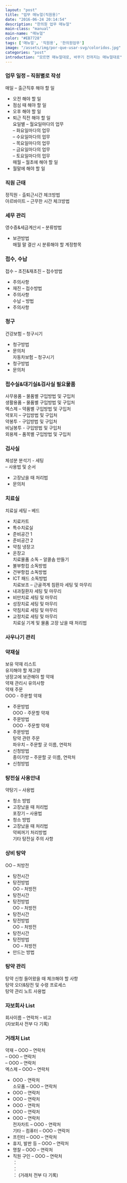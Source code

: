 ```yaml
---
layout: "post"
title: "업무 매뉴얼(직원용)"
date: "2016-06-24 20:14:54"
description: "한의원 업무 매뉴얼"
main-class: "manual"
main-name: "매뉴얼"
color: "#EB7728"
tags: ['매뉴얼', '직원용', '한의원업무']
image: "/assets/img/por-que-usar-svg/coloridos.jpg"
categories: "post"
introduction: "모르면 매뉴얼대로, 바꾸기 전까지는 매뉴얼대로"
---
```


###  업무 일정 – 직원별로 작성 
매일 – 출근직후 해야 할 일  
- 오전 해야 할 일   
- 점심 때 해야 할 일  
- 오후 해야 할 일  
- 퇴근 직전 해야 할 일  
요일별 – 월요일마다의 업무  
– 화요일마다의 업무  
– 수요일마다의 업무  
– 목요일마다의 업무  
– 금요일마다의 업무  
– 토요일마다의 업무  
매월 – 월초에 해야 할 일  
- 월말에 해야 할 일

###  직원 근태 
정직원 - 출퇴근시간 체크방법  
아르바이트 – 근무한 시간 체크방법

###  세무 관리 
영수증&세금계산서 – 분류방법  
- 보관방법  
매월 말 결산 시 분류해야 할 계정항목

###  접수, 수납 
접수 – 초진&재초진 – 접수방법  
- 주의사항  
- 재진 – 접수방법  
- 주의사항   
수납 – 방법  
- 주의사항

###  청구 
건강보험 – 청구시기  
- 청구방법  
- 문의처  
자동차보험 – 청구시기  
- 청구방법  
- 문의처

###  접수실&대기실&검사실 필요물품 
사무용품 – 물품별 구입방법 및 구입처  
생활용품 – 물품별 구입방법 및 구입처  
엑스제 – 약품별 구입방법 및 구입처  
약포지 – 구입방법 및 구입처  
약봉투 - 구입방법 및 구입처  
비닐봉투 - 구입방법 및 구입처  
외용제 – 품목별 구입방법 및 구입처

###  검사실 
체성분 분석기 - 세팅  
– 사용법 및 순서  
- 고장났을 때 처리법  
- 문의처

###  치료실 
치료실 세팅 – 베드  
- 치료카트  
- 특수치료실  
- 준비공간 1  
- 준비공간 2  
- 약침 냉장고  
- 온장고            
치료물품 소독 – 알콜솜 만들기  
- 불부항컵 소독방법  
- 건부항컵 소독방법  
- ICT 패드 소독방법  
치료보조 – 근골격계 침환자 세팅 및 마무리  
- 내과질환자 세팅 및 마무리  
- 비만치료 세팅 및 마무리  
- 성장치료 세팅 및 마무리  
- 약침치료 세팅 및 마무리  
- 교정치료 세팅 및 마무리  
치료실 기계 및 물품 고장 났을 때 처리법

###  사우나기 관리

###  약재실 
보유 약재 리스트  
유지해야 할 재고량  
냉장고에 보관해야 할 약재  
약재 관리시 유의사항  
약재 주문   
OOO - 주문할 약재  
- 주문방법  
OOO - 주문할 약재  
- 주문방법  
OOO - 주문할 약재  
- 주문방법  
탕약 관련 주문   
파우치 – 주문할 곳 이름, 연락처  
- 신청방법  
종이가방 – 주문할 곳 이름, 연락처  
- 신청방법

###  탕전실 사용안내 
약탕기 – 사용법  
- 청소 방법  
- 고장났을 때 처리법  
포장기 – 사용법  
- 청소 방법  
- 고장났을 때 처리법  
약찌꺼기 처리방법  
기타 탕전실 주의 사항

###  상비 탕약 
OO – 처방전  
- 탕전시간  
- 탕전방법  
OO – 처방전  
- 탕전시간  
- 탕전방법  
OO – 처방전  
- 탕전시간  
- 탕전방법  
OO – 처방전  
- 탕전시간  
- 탕전방법  
OO – 처방전  
- 만드는 방법

###  탕약 관리 
탕약 신청 들어왔을 때 체크해야 할 사항  
탕약 오더&탕전 및 수령 프로세스  
탕약 관리 노트 사용법

###  자보회사 List 
회사이름 – 연락처 – 비고  
(자보회사 전부 다 기록)

###  거래처 List 
약재 – OOO – 연락처  
– OOO – 연락처  
– OOO – 연락처  
엑스제 – OOO – 연락처  
- OOO - 연락처  
소모품 – OOO – 연락처  
- OOO – 연락처  
- OOO – 연락처  
- OOO - 연락처  
- OOO – 연락처  
- OOO – 연락처  
전자차트 – OOO - 연락처  
기타 – 컴퓨터 – OOO – 연락처  
- 프린터 – OOO – 연락처  
- 휴지, 발판 등 – OOO – 연락처  
- 명찰 – OOO – 연락처   
- 직원 구인 – OOO – 연락처   
：  
：      
：     (거래처 전부 다 기록)